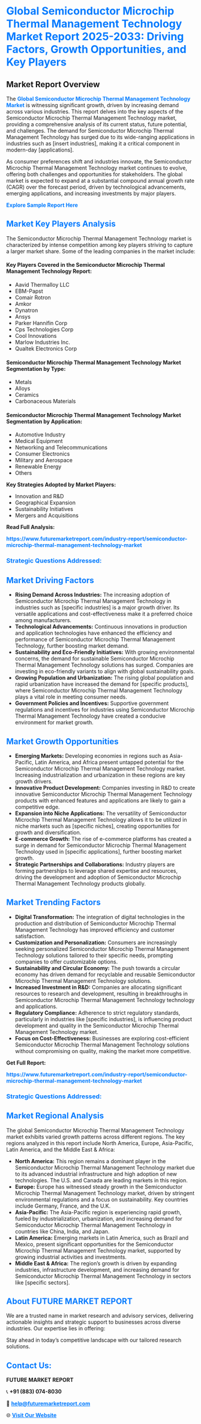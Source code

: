 <h1 style="color: #007BFF;">Global Semiconductor Microchip Thermal Management Technology Market Report 2025-2033: Driving Factors, Growth Opportunities, and Key Players</h1>

<section id="overview">
<h2>Market Report Overview</h2>
<p>The <a href="https://www.futuremarketreport.com/industry-report/semiconductor-microchip-thermal-management-technology-market" style="color: #007BFF; text-decoration: none;"><strong>Global Semiconductor Microchip Thermal Management Technology Market</strong></a> is witnessing significant growth, driven by increasing demand across various industries. This report delves into the key aspects of the Semiconductor Microchip Thermal Management Technology market, providing a comprehensive analysis of its current status, future potential, and challenges. The demand for Semiconductor Microchip Thermal Management Technology has surged due to its wide-ranging applications in industries such as [insert industries], making it a critical component in modern-day [applications].</p>
<p>As consumer preferences shift and industries innovate, the Semiconductor Microchip Thermal Management Technology market continues to evolve, offering both challenges and opportunities for stakeholders. The global market is expected to expand at a substantial compound annual growth rate (CAGR) over the forecast period, driven by technological advancements, emerging applications, and increasing investments by major players.</p>
</section>

<section id="overview">
<p><a href="https://www.futuremarketreport.com/request-sample/reportId=116159" style="color: #007BFF; text-decoration: none;"><strong>Explore Sample Report Here</strong></a></p>
</section>

<section id="key-players">
<h2 style="color: #007BFF;">Market Key Players Analysis</h2>
<p>The Semiconductor Microchip Thermal Management Technology market is characterized by intense competition among key players striving to capture a larger market share. Some of the leading companies in the market include:</p>
<h4>Key Players Covered in the Semiconductor Microchip Thermal Management Technology Report:</h4>
<ul><li>Aavid Thermalloy LLC</li><li>EBM-Papst</li><li>Comair Rotron</li><li>Amkor</li><li>Dynatron</li><li>Ansys</li><li>Parker Hannifin Corp</li><li>Cps Technologies Corp</li><li>Cool Innovations</li><li>Marlow Industries Inc.</li><li>Qualtek Electronics Corp</li></ul>
<h4>Semiconductor Microchip Thermal Management Technology Market Segmentation by Type:</h4>
<ul><li>Metals</li><li>Alloys</li><li>Ceramics</li><li>Carbonaceous Materials</li></ul>

<h4>Semiconductor Microchip Thermal Management Technology Market Segmentation by Application:</h4>
<ul><li>Automotive Industry</li><li>Medical Equipment</li><li>Networking and Telecommunications</li><li>Consumer Electronics</li><li>Military and Aerospace</li><li>Renewable Energy</li><li>Others</li></ul>
<p><strong>Key Strategies Adopted by Market Players:</strong></p>
<ul>
<li>Innovation and R&D</li>
<li>Geographical Expansion</li>
<li>Sustainability Initiatives</li>
<li>Mergers and Acquisitions</li>
</ul>
</section>

<section>
<p><strong>Read Full Analysis: </strong></p><a href="https://www.futuremarketreport.com/industry-report/semiconductor-microchip-thermal-management-technology-market" style="color: #007BFF; text-decoration: none;"><strong>https://www.futuremarketreport.com/industry-report/semiconductor-microchip-thermal-management-technology-market</strong></a>
<h3 style="color: #007BFF;">Strategic Questions Addressed:</h3>
</section>

<section id="driving-factors">
<h2 style="color: #007BFF;">Market Driving Factors</h2>
<ul>
<li><strong>Rising Demand Across Industries:</strong> The increasing adoption of Semiconductor Microchip Thermal Management Technology in industries such as [specific industries] is a major growth driver. Its versatile applications and cost-effectiveness make it a preferred choice among manufacturers.</li>
<li><strong>Technological Advancements:</strong> Continuous innovations in production and application technologies have enhanced the efficiency and performance of Semiconductor Microchip Thermal Management Technology, further boosting market demand.</li>
<li><strong>Sustainability and Eco-Friendly Initiatives:</strong> With growing environmental concerns, the demand for sustainable Semiconductor Microchip Thermal Management Technology solutions has surged. Companies are investing in eco-friendly variants to align with global sustainability goals.</li>
<li><strong>Growing Population and Urbanization:</strong> The rising global population and rapid urbanization have increased the demand for [specific products], where Semiconductor Microchip Thermal Management Technology plays a vital role in meeting consumer needs.</li>
<li><strong>Government Policies and Incentives:</strong> Supportive government regulations and incentives for industries using Semiconductor Microchip Thermal Management Technology have created a conducive environment for market growth.</li>
</ul>
</section>

<section id="growth-opportunities">
<h2 style="color: #007BFF;">Market Growth Opportunities</h2>
<ul>
<li><strong>Emerging Markets:</strong> Developing economies in regions such as Asia-Pacific, Latin America, and Africa present untapped potential for the Semiconductor Microchip Thermal Management Technology market. Increasing industrialization and urbanization in these regions are key growth drivers.</li>
<li><strong>Innovative Product Development:</strong> Companies investing in R&D to create innovative Semiconductor Microchip Thermal Management Technology products with enhanced features and applications are likely to gain a competitive edge.</li>
<li><strong>Expansion into Niche Applications:</strong> The versatility of Semiconductor Microchip Thermal Management Technology allows it to be utilized in niche markets such as [specific niches], creating opportunities for growth and diversification.</li>
<li><strong>E-commerce Growth:</strong> The rise of e-commerce platforms has created a surge in demand for Semiconductor Microchip Thermal Management Technology used in [specific applications], further boosting market growth.</li>
<li><strong>Strategic Partnerships and Collaborations:</strong> Industry players are forming partnerships to leverage shared expertise and resources, driving the development and adoption of Semiconductor Microchip Thermal Management Technology products globally.</li>
</ul>
</section>

<section id="trending-factors">
<h2 style="color: #007BFF;">Market Trending Factors</h2>
<ul>
<li><strong>Digital Transformation:</strong> The integration of digital technologies in the production and distribution of Semiconductor Microchip Thermal Management Technology has improved efficiency and customer satisfaction.</li>
<li><strong>Customization and Personalization:</strong> Consumers are increasingly seeking personalized Semiconductor Microchip Thermal Management Technology solutions tailored to their specific needs, prompting companies to offer customizable options.</li>
<li><strong>Sustainability and Circular Economy:</strong> The push towards a circular economy has driven demand for recyclable and reusable Semiconductor Microchip Thermal Management Technology solutions.</li>
<li><strong>Increased Investment in R&D:</strong> Companies are allocating significant resources to research and development, resulting in breakthroughs in Semiconductor Microchip Thermal Management Technology technology and applications.</li>
<li><strong>Regulatory Compliance:</strong> Adherence to strict regulatory standards, particularly in industries like [specific industries], is influencing product development and quality in the Semiconductor Microchip Thermal Management Technology market.</li>
<li><strong>Focus on Cost-Effectiveness:</strong> Businesses are exploring cost-efficient Semiconductor Microchip Thermal Management Technology solutions without compromising on quality, making the market more competitive.</li>
</ul>
</section>

<section>
<p><strong>Get Full Report: </strong></p><a href="https://www.futuremarketreport.com/industry-report/semiconductor-microchip-thermal-management-technology-market" style="color: #007BFF; text-decoration: none;"><strong>https://www.futuremarketreport.com/industry-report/semiconductor-microchip-thermal-management-technology-market</strong></a>
<h3 style="color: #007BFF;">Strategic Questions Addressed:</h3>
</section>


<section id="regional-analysis">
<h2 style="color: #007BFF;">Market Regional Analysis</h2>
<p>The global Semiconductor Microchip Thermal Management Technology market exhibits varied growth patterns across different regions. The key regions analyzed in this report include North America, Europe, Asia-Pacific, Latin America, and the Middle East & Africa:</p>
<ul>
<li><strong>North America:</strong> This region remains a dominant player in the Semiconductor Microchip Thermal Management Technology market due to its advanced industrial infrastructure and high adoption of new technologies. The U.S. and Canada are leading markets in this region.</li>
<li><strong>Europe:</strong> Europe has witnessed steady growth in the Semiconductor Microchip Thermal Management Technology market, driven by stringent environmental regulations and a focus on sustainability. Key countries include Germany, France, and the U.K.</li>
<li><strong>Asia-Pacific:</strong> The Asia-Pacific region is experiencing rapid growth, fueled by industrialization, urbanization, and increasing demand for Semiconductor Microchip Thermal Management Technology in countries like China, India, and Japan.</li>
<li><strong>Latin America:</strong> Emerging markets in Latin America, such as Brazil and Mexico, present significant opportunities for the Semiconductor Microchip Thermal Management Technology market, supported by growing industrial activities and investments.</li>
<li><strong>Middle East & Africa:</strong> The region’s growth is driven by expanding industries, infrastructure development, and increasing demand for Semiconductor Microchip Thermal Management Technology in sectors like [specific sectors].</li>
</ul>
</section>

<footer>
<h2 style="color: #007BFF;">About FUTURE MARKET REPORT</h2>
<p>We are a trusted name in market research and advisory services, delivering actionable insights and strategic support to businesses across diverse industries. Our expertise lies in offering:</p>

<p>Stay ahead in today’s competitive landscape with our tailored research solutions.</p>

<h2 style="color: #007BFF;">Contact Us:</h2>
<p><strong>FUTURE MARKET REPORT</strong></p>
<p>📞 <strong>+91 (883) 074-8030</strong></p>
<p>📧 <strong><a href="mailto:help@futuremarketreport.com" style="color: #007BFF;">help@futuremarketreport.com</a></strong></p>
<p>🌐 <strong><a href="https://www.futuremarketreport.com/" style="color: #007BFF;">Visit Our Website</a></strong></p>
</footer>